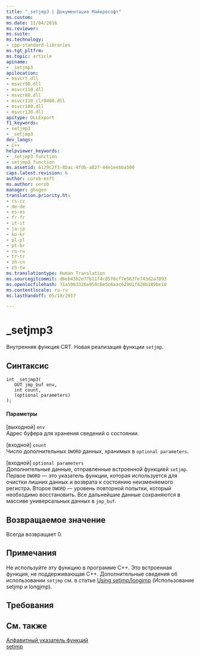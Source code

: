 ```yaml
---
title: "_setjmp3 | Документация Майкрософт"
ms.custom: 
ms.date: 11/04/2016
ms.reviewer: 
ms.suite: 
ms.technology:
- cpp-standard-libraries
ms.tgt_pltfrm: 
ms.topic: article
apiname:
- _setjmp3
apilocation:
- msvcrt.dll
- msvcr90.dll
- msvcr110.dll
- msvcr80.dll
- msvcr110_clr0400.dll
- msvcr100.dll
- msvcr120.dll
apitype: DLLExport
f1_keywords:
- setjmp3
- _setjmp3
dev_langs:
- C++
helpviewer_keywords:
- _setjmp3 function
- setjmp3 function
ms.assetid: 6129c2f3-8bac-4fdb-a827-44e1eebba500
caps.latest.revision: 6
author: corob-msft
ms.author: corob
manager: ghogen
translation.priority.ht:
- cs-cz
- de-de
- es-es
- fr-fr
- it-it
- ja-jp
- ko-kr
- pl-pl
- pt-br
- ru-ru
- tr-tr
- zh-cn
- zh-tw
ms.translationtype: Human Translation
ms.sourcegitcommit: d6eb43b2e77b11f4c85f6cf7e563fe743d2a7093
ms.openlocfilehash: 71a5963326e950c8e5c6aac629d1f428b189be18
ms.contentlocale: ru-ru
ms.lasthandoff: 05/18/2017

---
```

# <a name="setjmp3"></a>_setjmp3
Внутренняя функция CRT. Новая реализация функции `setjmp`.  
  
## <a name="syntax"></a>Синтаксис  
  
```  
int _setjmp3(  
   OUT jmp_buf env,  
   int count,  
   (optional parameters)  
);  
```  
  
#### <a name="parameters"></a>Параметры  
 [выходной] `env`  
 Адрес буфера для хранения сведений о состоянии.  
  
 [входной] `count`  
 Число дополнительных `DWORD` данных, хранимых в `optional parameters`.  
  
 [входной] `optional parameters`  
 Дополнительные данные, отправленные встроенной функцией `setjmp`. Первое `DWORD` — это указатель функции, которая используется для очистки лишних данных и возврата к состоянию неизменяемого регистра. Второе `DWORD` — уровень повторной попытки, который необходимо восстановить. Все дальнейшие данные сохраняются в массиве универсальных данных в `jmp_buf`.  
  
## <a name="return-value"></a>Возвращаемое значение  
 Всегда возвращает 0.  
  
## <a name="remarks"></a>Примечания  
 Не используйте эту функцию в программе C++. Это встроенная функция, не поддерживающая C++. Дополнительные сведения об использовании `setjmp` см. в статье [Using setjmp/longjmp](../cpp/using-setjmp-longjmp.md) (Использование setjmp и longjmp).  
  
## <a name="requirements"></a>Требования  
  
## <a name="see-also"></a>См. также  
 [Алфавитный указатель функций](../c-runtime-library/reference/crt-alphabetical-function-reference.md)   
 [setjmp](../c-runtime-library/reference/setjmp.md)
